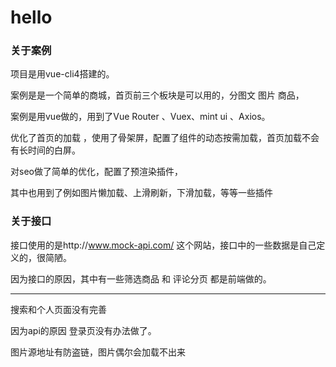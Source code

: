 # hello



### 关于案例

项目是用vue-cli4搭建的。

案例是是一个简单的商城，首页前三个板块是可以用的，分图文 图片 商品，

案例是用vue做的，用到了Vue Router 、Vuex、mint ui 、Axios。

优化了首页的加载 ，使用了骨架屏，配置了组件的动态按需加载，首页加载不会有长时间的白屏。

对seo做了简单的优化，配置了预渲染插件，

其中也用到了例如图片懒加载、上滑刷新，下滑加载，等等一些插件

###  关于接口

接口使用的是http://www.mock-api.com/ 这个网站，接口中的一些数据是自己定义的，很简陋。

因为接口的原因，其中有一些筛选商品 和 评论分页 都是前端做的。

------

搜索和个人页面没有完善

因为api的原因 登录页没有办法做了。

图片源地址有防盗链，图片偶尔会加载不出来